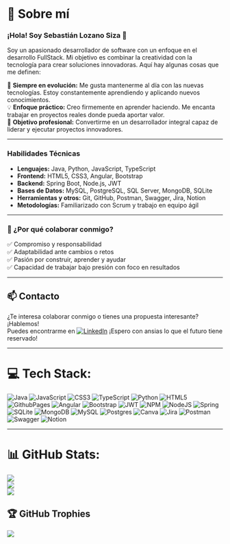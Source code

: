# 💫 Sobre mí
### ¡Hola! Soy Sebastián Lozano Siza 👋

Soy un apasionado desarrollador de software con un enfoque en el desarrollo FullStack. Mi objetivo es combinar la creatividad con la tecnología para crear soluciones innovadoras. Aquí hay algunas cosas que me definen:

🚀 **Siempre en evolución:** Me gusta mantenerme al día con las nuevas tecnologías. Estoy constantemente aprendiendo y aplicando nuevos conocimientos.  
💡 **Enfoque práctico:** Creo firmemente en aprender haciendo. Me encanta trabajar en proyectos reales donde pueda aportar valor.  
🎯 **Objetivo profesional:** Convertirme en un desarrollador integral capaz de liderar y ejecutar proyectos innovadores.

---

### Habilidades Técnicas

- **Lenguajes:** Java, Python, JavaScript, TypeScript  
- **Frontend:** HTML5, CSS3, Angular, Bootstrap  
- **Backend:** Spring Boot, Node.js, JWT  
- **Bases de Datos:** MySQL, PostgreSQL, SQL Server, MongoDB, SQLite  
- **Herramientas y otros:** Git, GitHub, Postman, Swagger, Jira, Notion  
- **Metodologías:** Familiarizado con Scrum y trabajo en equipo ágil

---

### 🤝 ¿Por qué colaborar conmigo?

✅ Compromiso y responsabilidad  
✅ Adaptabilidad ante cambios o retos  
✅ Pasión por construir, aprender y ayudar  
✅ Capacidad de trabajar bajo presión con foco en resultados

---

## 📫 Contacto

¿Te interesa colaborar conmigo o tienes una propuesta interesante? ¡Hablemos!  
Puedes encontrarme en <a href = "https://www.linkedin.com/in/sebastian-lozano-07a03727b">![LinkedIn](https://img.shields.io/badge/LinkedIn-%230077B5.svg?logo=linkedin&logoColor=white)</a>
¡Espero con ansias lo que el futuro tiene reservado! 

---

# 💻 Tech Stack:
![Java](https://img.shields.io/badge/java-%23ED8B00.svg?style=for-the-badge&logo=openjdk&logoColor=white) ![JavaScript](https://img.shields.io/badge/javascript-%23323330.svg?style=for-the-badge&logo=javascript&logoColor=%23F7DF1E) ![CSS3](https://img.shields.io/badge/css3-%231572B6.svg?style=for-the-badge&logo=css3&logoColor=white) ![TypeScript](https://img.shields.io/badge/typescript-%23007ACC.svg?style=for-the-badge&logo=typescript&logoColor=white) ![Python](https://img.shields.io/badge/python-3670A0?style=for-the-badge&logo=python&logoColor=ffdd54) ![HTML5](https://img.shields.io/badge/html5-%23E34F26.svg?style=for-the-badge&logo=html5&logoColor=white) ![GithubPages](https://img.shields.io/badge/github%20pages-121013?style=for-the-badge&logo=github&logoColor=white) ![Angular](https://img.shields.io/badge/angular-%23DD0031.svg?style=for-the-badge&logo=angular&logoColor=white) ![Bootstrap](https://img.shields.io/badge/bootstrap-%238511FA.svg?style=for-the-badge&logo=bootstrap&logoColor=white) ![JWT](https://img.shields.io/badge/JWT-black?style=for-the-badge&logo=JSON%20web%20tokens) ![NPM](https://img.shields.io/badge/NPM-%23CB3837.svg?style=for-the-badge&logo=npm&logoColor=white) ![NodeJS](https://img.shields.io/badge/node.js-6DA55F?style=for-the-badge&logo=node.js&logoColor=white) ![Spring](https://img.shields.io/badge/spring-%236DB33F.svg?style=for-the-badge&logo=spring&logoColor=white) ![SQLite](https://img.shields.io/badge/sqlite-%2307405e.svg?style=for-the-badge&logo=sqlite&logoColor=white) ![MongoDB](https://img.shields.io/badge/MongoDB-%234ea94b.svg?style=for-the-badge&logo=mongodb&logoColor=white) ![MySQL](https://img.shields.io/badge/mysql-%2300000f.svg?style=for-the-badge&logo=mysql&logoColor=white) ![Postgres](https://img.shields.io/badge/postgres-%23316192.svg?style=for-the-badge&logo=postgresql&logoColor=white) ![Canva](https://img.shields.io/badge/Canva-%2300C4CC.svg?style=for-the-badge&logo=Canva&logoColor=white) ![Jira](https://img.shields.io/badge/jira-%230A0FFF.svg?style=for-the-badge&logo=jira&logoColor=white) ![Postman](https://img.shields.io/badge/Postman-FF6C37?style=for-the-badge&logo=postman&logoColor=white) ![Swagger](https://img.shields.io/badge/-Swagger-%23Clojure?style=for-the-badge&logo=swagger&logoColor=white) ![Notion](https://img.shields.io/badge/Notion-%23000000.svg?style=for-the-badge&logo=notion&logoColor=white)

---
 
# 📊 GitHub Stats:
![](https://github-readme-stats.vercel.app/api?username=SebastianLozanoSiza&theme=blue-green&hide_border=false&include_all_commits=true&count_private=true)<br/>
![](https://github-readme-streak-stats.herokuapp.com/?user=SebastianLozanoSiza&theme=blue-green&hide_border=false)<br/>
![](https://github-readme-stats.vercel.app/api/top-langs/?username=SebastianLozanoSiza&theme=blue-green&hide_border=false&include_all_commits=true&count_private=true&layout=compact)

## 🏆 GitHub Trophies
![](https://github-profile-trophy.vercel.app/?username=SebastianLozanoSiza&theme=gruvbox&no-frame=false&no-bg=true&margin-w=4)
